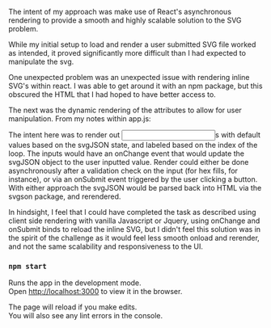 
The intent of my approach was make use of React's asynchronous rendering to provide a smooth and highly scalable solution to the SVG problem.

While my initial setup to load and render a user submitted SVG file worked as intended, it proved significantly more difficult than I had expected to manipulate the svg.

One unexpected problem was an unexpected issue with rendering inline SVG's within react. I was able to get around it with an npm package, but this obscured the HTML that I had hoped to have better access to.

The next was the dynamic rendering of the attributes to allow for user manipulation. From my notes within app.js:

The intent here was to render out <input>s with default values based on the svgJSON state, and labeled based on the index of the loop.
The inputs would have an onChange event that would update the svgJSON object to the user inputted value.
Render could either be done asynchronously after a validation check on the input (for hex fills, for instance),
or via an onSubmit event triggered by the user clicking a button.
With either approach the svgJSON would be parsed back into HTML via the svgson package, and rerendered.

In hindsight, I feel that I could have completed the task as described using client side rendering with vanilla Javascript or Jquery, using onChange and onSubmit binds to reload the inline SVG,
but I didn't feel this solution was in the spirit of the challenge as it would feel less smooth onload and rerender, and not the same scalability and responsiveness to the UI.


### `npm start`

Runs the app in the development mode.<br>
Open [http://localhost:3000](http://localhost:3000) to view it in the browser.

The page will reload if you make edits.<br>
You will also see any lint errors in the console.
